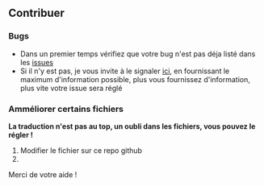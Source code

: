 ## Contribuer
### Bugs
* Dans un premier temps vérifiez que votre bug n'est pas déja listé dans les [issues](https://github.com/06Games/L_Epopee_Medievale/issues)
* Si il n'y est pas, je vous invite à le signaler [ici](https://github.com/06Games/L_Epopee_Medievale/issues/new), en fournissant le maximum d'information possible, plus vous fournissez d'information, plus vite votre issue sera réglé
### Amméliorer certains fichiers
**La traduction n'est pas au top, un oubli dans les fichiers, vous pouvez le régler !**
1. Modifier le fichier sur ce repo github
2. 

Merci de votre aide !
